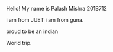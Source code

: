 Hello! My name is Palash Mishra 201B712

i am from JUET i am from guna.


proud to be an indian

World trip.
